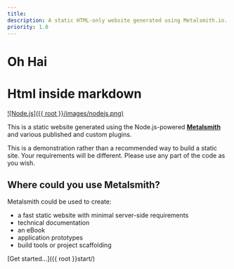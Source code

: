 ```yaml
---
title:
description: A static HTML-only website generated using Metalsmith.io.
priority: 1.0
---
```


# Oh Hai

<h1>Html inside markdown</h1>

[![Node.js]({{ root }}/images/nodejs.png)](http://nodejs.org/)

This is a static website generated using the Node.js-powered **[Metalsmith](http://metalsmith.io)** and various published and custom plugins.

This is a demonstration rather than a recommended way to build a static site. Your requirements will be different. Please use any part of the code as you wish.

## Where could you use Metalsmith?
Metalsmith could be used to create:

* a fast static website with minimal server-side requirements
* technical documentation
* an eBook
* application prototypes
* build tools or project scaffolding

[Get started&hellip;]({{ root }}start/)
